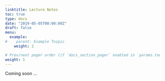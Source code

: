 ```yaml
---
linktitle: Lecture Notes
toc: true
type: docs
date: "2019-05-05T00:00:00Z"
draft: false
menu:
  example:
#    parent: Example Toipic
    weight: 2

# Prev/next pager order (if `docs_section_pager` enabled in `params.toml`)
weight: 1
---
```


Coming soon ...


